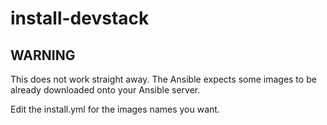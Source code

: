 # install-devstack

WARNING
-------

This does not work straight away.  The Ansible expects some images to be already downloaded onto your Ansible server. 

Edit the install.yml for the images names you want.
